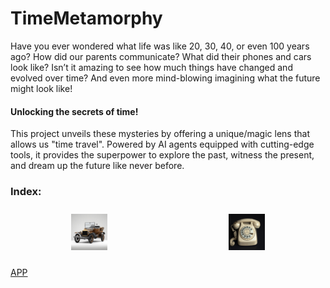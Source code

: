# TimeMetamorphy

Have you ever wondered what life was like 20, 30, 40, or even 100 years ago? How did our parents communicate? What did their phones and cars look like? 
Isn’t it amazing to see how much things have changed and evolved over time? And even more mind-blowing imagining what the future might look like!

#### **Unlocking the secrets of time!**

This project unveils these mysteries by offering a unique/magic lens that allows us "time travel". Powered by AI agents equipped with cutting-edge tools, it provides the superpower to explore the past, witness the present, and dream up the future like never before.  

### Index:
<div style="display: flex; justify-content: center; align-items: flex-start;">
  <figure style="margin: 10px; text-align: center;">
    <img src="car_evolution.gif" alt="Past Evolution" style="width: 25%;">
  </figure>
  <figure style="margin: 10px; text-align: center;">
    <img src="phone_evolution.gif" alt="Present Evolution" style="width: 25%;">
  </figure>
</div>










[APP](https://huggingface.co/spaces/AMfeta99/Object_Evolution_Generator)

